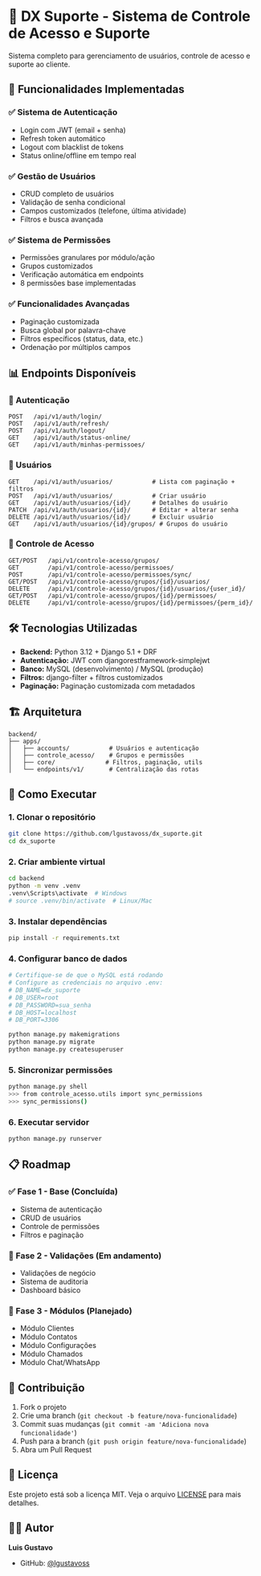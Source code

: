 # 🏢 DX Suporte - Sistema de Controle de Acesso e Suporte

Sistema completo para gerenciamento de usuários, controle de acesso e suporte ao cliente.

## 🚀 Funcionalidades Implementadas

### ✅ Sistema de Autenticação
- Login com JWT (email + senha)
- Refresh token automático  
- Logout com blacklist de tokens
- Status online/offline em tempo real

### ✅ Gestão de Usuários
- CRUD completo de usuários
- Validação de senha condicional
- Campos customizados (telefone, última atividade)
- Filtros e busca avançada

### ✅ Sistema de Permissões
- Permissões granulares por módulo/ação
- Grupos customizados
- Verificação automática em endpoints
- 8 permissões base implementadas

### ✅ Funcionalidades Avançadas
- Paginação customizada
- Busca global por palavra-chave
- Filtros específicos (status, data, etc.)
- Ordenação por múltiplos campos

## 📊 Endpoints Disponíveis

### 🔐 Autenticação
```http
POST   /api/v1/auth/login/
POST   /api/v1/auth/refresh/
POST   /api/v1/auth/logout/
GET    /api/v1/auth/status-online/
GET    /api/v1/auth/minhas-permissoes/
```

### 👤 Usuários
```http
GET    /api/v1/auth/usuarios/           # Lista com paginação + filtros
POST   /api/v1/auth/usuarios/           # Criar usuário
GET    /api/v1/auth/usuarios/{id}/      # Detalhes do usuário
PATCH  /api/v1/auth/usuarios/{id}/      # Editar + alterar senha
DELETE /api/v1/auth/usuarios/{id}/      # Excluir usuário
GET    /api/v1/auth/usuarios/{id}/grupos/ # Grupos do usuário
```

### 🔧 Controle de Acesso
```http
GET/POST   /api/v1/controle-acesso/grupos/
GET        /api/v1/controle-acesso/permissoes/
POST       /api/v1/controle-acesso/permissoes/sync/
GET/POST   /api/v1/controle-acesso/grupos/{id}/usuarios/
DELETE     /api/v1/controle-acesso/grupos/{id}/usuarios/{user_id}/
GET/POST   /api/v1/controle-acesso/grupos/{id}/permissoes/
DELETE     /api/v1/controle-acesso/grupos/{id}/permissoes/{perm_id}/
```

## 🛠️ Tecnologias Utilizadas

- **Backend:** Python 3.12 + Django 5.1 + DRF
- **Autenticação:** JWT com djangorestframework-simplejwt
- **Banco:** MySQL (desenvolvimento) / MySQL (produção)
- **Filtros:** django-filter + filtros customizados
- **Paginação:** Paginação customizada com metadados

## 🏗️ Arquitetura

```
backend/
├── apps/
│   ├── accounts/           # Usuários e autenticação
│   ├── controle_acesso/    # Grupos e permissões
│   ├── core/              # Filtros, paginação, utils
│   └── endpoints/v1/       # Centralização das rotas
```

## 🚀 Como Executar

### 1. Clonar o repositório
```bash
git clone https://github.com/lgustavoss/dx_suporte.git
cd dx_suporte
```

### 2. Criar ambiente virtual
```bash
cd backend
python -m venv .venv
.venv\Scripts\activate  # Windows
# source .venv/bin/activate  # Linux/Mac
```

### 3. Instalar dependências
```bash
pip install -r requirements.txt
```

### 4. Configurar banco de dados
```bash
# Certifique-se de que o MySQL está rodando
# Configure as credenciais no arquivo .env:
# DB_NAME=dx_suporte
# DB_USER=root
# DB_PASSWORD=sua_senha
# DB_HOST=localhost
# DB_PORT=3306

python manage.py makemigrations
python manage.py migrate
python manage.py createsuperuser
```

### 5. Sincronizar permissões
```bash
python manage.py shell
>>> from controle_acesso.utils import sync_permissions
>>> sync_permissions()
```

### 6. Executar servidor
```bash
python manage.py runserver
```

## 📋 Roadmap

### ✅ Fase 1 - Base (Concluída)
- Sistema de autenticação
- CRUD de usuários  
- Controle de permissões
- Filtros e paginação

### 🔄 Fase 2 - Validações (Em andamento)
- Validações de negócio
- Sistema de auditoria
- Dashboard básico

### 📅 Fase 3 - Módulos (Planejado)
- Módulo Clientes
- Módulo Contatos  
- Módulo Configurações
- Módulo Chamados
- Módulo Chat/WhatsApp

## 🤝 Contribuição

1. Fork o projeto
2. Crie uma branch (`git checkout -b feature/nova-funcionalidade`)
3. Commit suas mudanças (`git commit -am 'Adiciona nova funcionalidade'`)
4. Push para a branch (`git push origin feature/nova-funcionalidade`)
5. Abra um Pull Request

## 📄 Licença

Este projeto está sob a licença MIT. Veja o arquivo [LICENSE](LICENSE) para mais detalhes.

## 👨‍💻 Autor

**Luis Gustavo**
- GitHub: [@lgustavoss](https://github.com/lgustavoss)